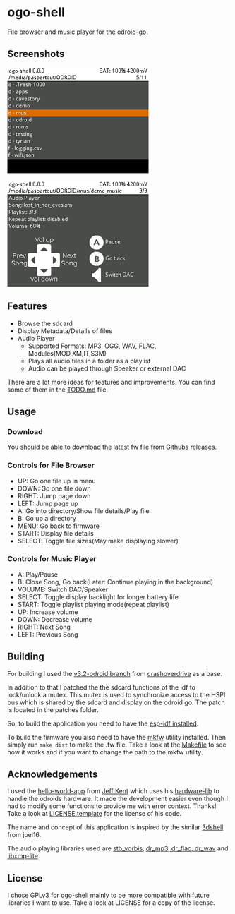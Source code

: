 ogo-shell
=========

File browser and music player for the [odroid-go].

Screenshots
-----------

![File Browser](media/shot_fm.png)

![Media Player](media/shot_player.png)

Features
--------

- Browse the sdcard
- Display Metadata/Details of files
- Audio Player
	- Supported Formats: MP3, OGG, WAV, FLAC, Modules(MOD,XM,IT,S3M)
	- Plays all audio files in a folder as a playlist
	- Audio can be played through Speaker or external DAC

There are a lot more ideas for features and improvements.
You can find some of them in the [TODO.md](https://github.com/Paspartout/ogo-shell/blob/master/TODO.md) file.

Usage
-----

### Download

You should be able to download the latest fw file from [Githubs releases][releases].

### Controls for File Browser

- UP: Go one file up in menu
- DOWN: Go one file down
- RIGHT: Jump page down
- LEFT: Jump page up
- A: Go into directory/Show file details/Play file
- B: Go up a directory
- MENU: Go back to firmware
- START: Display file details
- SELECT: Toggle file sizes(May make displaying slower)

### Controls for Music Player

- A: Play/Pause
- B: Close Song, Go back(Later: Continue playing in the background)
- VOLUME: Switch DAC/Speaker
- SELECT: Toggle display backlight for longer battery life
- START: Toggle playlist playing mode(repeat playlist)
- UP: Increase volume
- DOWN: Decrease volume
- RIGHT: Next Song
- LEFT: Previous Song

Building
--------

For building I used the [v3.2-odroid branch][esp-idf-fork] from [crashoverdrive] as a base.

In addition to that I patched the the sdcard functions of the idf to lock/unlock
a mutex. This mutex is used to synchronize access to the HSPI bus which is shared
by the sdcard and display on the odroid go. The patch is located in the patches folder.

So, to build the application you need to have the [esp-idf installed][esp-idf-setup].

To build the firmware you also need to have the [mkfw] utility installed.
Then simply run `make dist` to make the .fw file.
Take a look at the [Makefile](Makefile) to see how it works and if you want
to change the path to the mkfw utility.

Acknowledgements
----------------

I used the [hello-world-app] from [Jeff Kent] which uses his [hardware-lib]
to handle the odroids hardware. It made the development easier even though
I had to modify some functions to provide me with error context. Thanks!
Take a look at [LICENSE.template](LICENSE.template) for the license of his code.

The name and concept of this application is inspired by the similar [3dshell] from joel16.

The audio playing libraries used are [stb_vorbis], [dr_mp3, dr_flac, dr_wav][drlibs] and [libxmp-lite].

License
-------

I chose GPLv3 for ogo-shell mainly to be more compatible with future libraries I want to use.
Take a look at LICENSE for a copy of the license.

[Jeff Kent]: https://github.com/jkent
[odroid-go]: https://wiki.odroid.com/odroid_go/odroid_go
[hello-world-app]: https://github.com/jkent/odroid-go-hello-world-app
[hardware-lib]: https://github.com/jkent/odroid-go-hardware-lib
[esp-idf-fork]: https://github.com/OtherCrashOverride/esp-idf/commits/release/v3.2-odroid 
[crashoverdrive]: https://github.com/OtherCrashOverride
[esp-idf-setup]: https://docs.espressif.com/projects/esp-idf/en/latest/get-started/index.html
[mkfw]: https://github.com/OtherCrashOverride/odroid-go-firmware/tree/master/tools/mkfw
[releases]: https://github.com/Paspartout/ogo-shell/releases
[stb_vorbis]: https://github.com/nothings/stb 
[drlibs]: https://github.com/mackron/dr_libs 
[libxmp-lite]: https://github.com/cmatsuoka/libxmp/tree/master/lite
[3dshell]: https://github.com/joel16/3DShell
